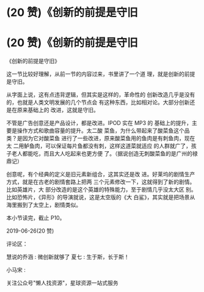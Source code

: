 # (20 赞)《创新的前提是守旧

# (20 赞)《创新的前提是守旧

《创新的前提是守旧》

这一节比较好理解，从前一节的内容过来，书里讲了一个道 理，就是创新的前提是守旧。

从字面上说，这有点违背逻辑，但其实是这样的，革命性的 创新改造几乎是没有的，也就是人类文明发展的几个节点会 有这种东西，比如相对论。大部分创新还是在原来基础上的 改进，这就是守旧。

不管是广告创意还是产品设计，都是改进。IPOD 实在 MP3 的 基础上的提升，主要是操作方式和歌曲容量的提升。太二酸 菜鱼，为什么带起来了酸菜鱼这个品类？是因为它对酸菜鱼 进行了一些改进，原来酸菜鱼用的鱼肉是有刺鱼肉，现在太 二用鲈鱼肉，可以保证每片鱼都没有刺，这样这道菜就适应 的人群就广了，孩子老人都能吃，而且大人吃起来也更方便 了。（据说创造无刺酸菜鱼的是广州的禄鼎记）

创意呢，有个经典的定义是旧元素新组合，这其实还是改 进。好莱坞的剧情生产方式，就是在古老的剧情套路上把两 三个元素修改一下，这就得到了新的剧情。比如英雄片，大 部分改造的是这个英雄的特殊能力，至于剧情几乎没太大区 别。比如恐怖片，《异形》的导演就说，这是太空版的《大 白鲨》，其实就是把场景从海里搬到了太空上，剧情类似。

本小节读完，截止 P10。

2019-06-26(20 赞)

评论区：

慧说的乔涵 : 微创新就够了 夏七 : 生于斯，长于斯！

小马宋 :

关注公众号"懒人找资源"，星球资源一站式服务